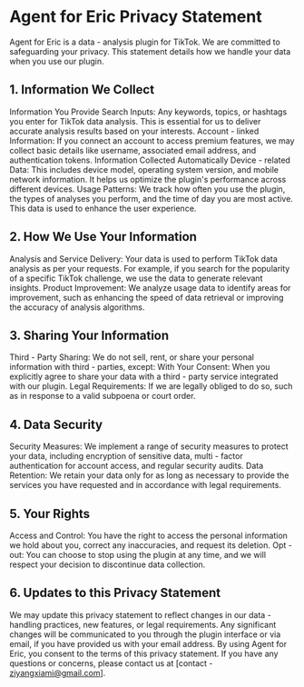 # Agent for Eric Privacy Statement

Agent for Eric is a data - analysis plugin for TikTok. We are committed to safeguarding your privacy. This statement details how we handle your data when you use our plugin.

## 1. Information We Collect

Information You Provide
Search Inputs: Any keywords, topics, or hashtags you enter for TikTok data analysis. This is essential for us to deliver accurate analysis results based on your interests.
Account - linked Information: If you connect an account to access premium features, we may collect basic details like username, associated email address, and authentication tokens.
Information Collected Automatically
Device - related Data: This includes device model, operating system version, and mobile network information. It helps us optimize the plugin's performance across different devices.
Usage Patterns: We track how often you use the plugin, the types of analyses you perform, and the time of day you are most active. This data is used to enhance the user experience.

## 2. How We Use Your Information

Analysis and Service Delivery: Your data is used to perform TikTok data analysis as per your requests. For example, if you search for the popularity of a specific TikTok challenge, we use the data to generate relevant insights.
Product Improvement: We analyze usage data to identify areas for improvement, such as enhancing the speed of data retrieval or improving the accuracy of analysis algorithms.

## 3. Sharing Your Information

Third - Party Sharing: We do not sell, rent, or share your personal information with third - parties, except:
With Your Consent: When you explicitly agree to share your data with a third - party service integrated with our plugin.
Legal Requirements: If we are legally obliged to do so, such as in response to a valid subpoena or court order.

## 4. Data Security

Security Measures: We implement a range of security measures to protect your data, including encryption of sensitive data, multi - factor authentication for account access, and regular security audits.
Data Retention: We retain your data only for as long as necessary to provide the services you have requested and in accordance with legal requirements.

## 5. Your Rights

Access and Control: You have the right to access the personal information we hold about you, correct any inaccuracies, and request its deletion.
Opt - out: You can choose to stop using the plugin at any time, and we will respect your decision to discontinue data collection.

## 6. Updates to this Privacy Statement

We may update this privacy statement to reflect changes in our data - handling practices, new features, or legal requirements.
Any significant changes will be communicated to you through the plugin interface or via email, if you have provided us with your email address.
By using Agent for Eric, you consent to the terms of this privacy statement. If you have any questions or concerns, please contact us at [contact - ziyangxiami@gmail.com].
